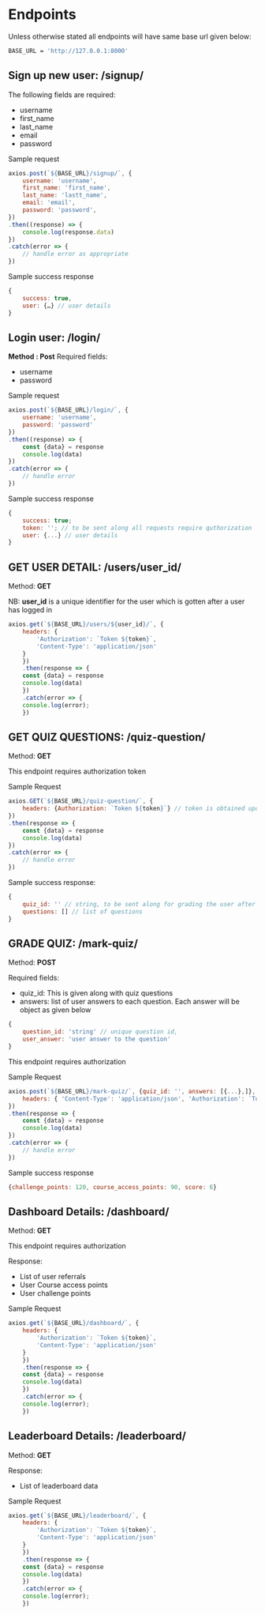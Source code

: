 # Endpoints

Unless otherwise stated all endpoints will have same base url given below:

```sh
BASE_URL = 'http://127.0.0.1:8000'
```

## Sign up new user: /signup/

The following fields are required:

- username
- first_name
- last_name
- email
- password

Sample request

``` js
axios.post(`${BASE_URL}/signup/`, {
    username: 'username',
    first_name: 'first_name',
    last_name: 'lastt_name',
    email: 'email',
    password: 'password',
})
.then((response) => {
    console.log(response.data)
})
.catch(error => {
    // handle error as appropriate
})
```

Sample success response

```js
{
    success: true,
    user: {…} // user details
}
```

## Login user: /login/

**Method : Post**
Required fields:

- username
- password

Sample request

```js
axios.post(`${BASE_URL}/login/`, {
    username: 'username',
    password: 'password'
})
.then((response) => {
    const {data} = response
    console.log(data)
})
.catch(error => {
    // handle error
})
```

Sample success response

```js
{
    success: true;
    token: ''; // to be sent along all requests require quthorization
    user: {...} // user details
}
```

## GET USER DETAIL: /users/user_id/

Method: **GET**

NB: **user_id** is a unique identifier for the user which is gotten after a user has logged in

```js
axios.get(`${BASE_URL}/users/${user_id}/`, {
    headers: {
        'Authorization': `Token ${token}`,
        'Content-Type': 'application/json'
    }
    })
    .then(response => {
    const {data} = response
    console.log(data)
    })
    .catch(error => {
    console.log(error);
    })
```

## GET QUIZ QUESTIONS: /quiz-question/

Method: **GET**

This endpoint requires authorization token

Sample Request

```js
axios.GET(`${BASE_URL}/quiz-question/`, {
    headers: {Authorization: `Token ${token}`} // token is obtained upon logging in
})
.then(response => {
    const {data} = response
    console.log(data)
})
.catch(error => {
    // handle error
})
```

Sample success response:

```js
{
    quiz_id: '' // string, to be sent along for grading the user after completing the quiz
    questions: [] // list of questions 
}
```

## GRADE QUIZ: /mark-quiz/

Method: **POST**

Required fields:

- quiz_id: This is given along with quiz questions
- answers: list of user answers to each question. Each answer will be object as given below

```js
{
    question_id: 'string' // unique question id,
    user_answer: 'user answer to the question'
}
```

This endpoint requires authorization

Sample Request

```js
axios.post(`${BASE_URL}/mark-quiz/`, {quiz_id: '', answers: [{...},]}, {
    headers: { 'Content-Type': 'application/json', 'Authorization': `Token ${token}` }
})
.then(response => {
    const {data} = response
    console.log(data)
})
.catch(error => {
    // handle error
})
```

Sample success response

```js
{challenge_points: 120, course_access_points: 90, score: 6}
```

## Dashboard Details: /dashboard/

Method: **GET**

This endpoint requires authorization

Response:

- List of user referrals
- User Course access points
- User challenge points

Sample Request

```js
axios.get(`${BASE_URL}/dashboard/`, {
    headers: {
        'Authorization': `Token ${token}`,
        'Content-Type': 'application/json'
    }
    })
    .then(response => {
    const {data} = response
    console.log(data)
    })
    .catch(error => {
    console.log(error);
    })
```

## Leaderboard Details: /leaderboard/

Method: **GET**

Response:

- List of leaderboard data

Sample Request

```js
axios.get(`${BASE_URL}/leaderboard/`, {
    headers: {
        'Authorization': `Token ${token}`,
        'Content-Type': 'application/json'
    }
    })
    .then(response => {
    const {data} = response
    console.log(data)
    })
    .catch(error => {
    console.log(error);
    })
```
